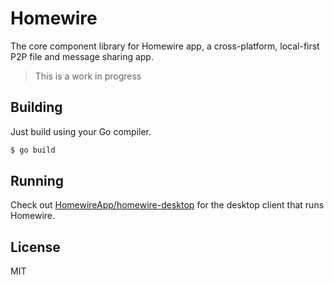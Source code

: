 # Homewire
The core component library for Homewire app, a cross-platform, local-first P2P file and message sharing app.

> This is a work in progress

## Building
Just build using your Go compiler.

```bash
$ go build
```

## Running
Check out [HomewireApp/homewire-desktop](https://github.com/HomewireApp/homewire-desktop) for the desktop client that runs Homewire.

## License
MIT
